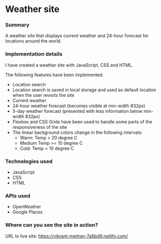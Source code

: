 # Weather site

### Summary

A weather site that displays current weather and 24-hour forecast for locations around the world.

### Implementation details

I have created a weather site with JavaScript, CSS and HTML.

The following features have been implemented:

- Location search
- Location search is saved in local storage and used as default location when the user revisits the site
- Current weather
- 24-hour weather forecast (becomes visible at min-width 832px)
- 5-day weather forecast (presented with less information below min-width 832px)
- Flexbox and CSS Grids have been used to handle some parts of the responsiveness of the site
- The linear background colors change in the following intervals:
  - Warm: Temp > 20 degree C
  - Medium Temp >= 10 degree C
  - Cold: Temp < 10 degree C

### Technologies used

- JavaScript
- CSS
- HTML

### APIs used

- OpenWeather
- Google Places

### Where can you see the site in action?

URL to live site: https://vibrant-meitner-7a6bd9.netlify.com/
